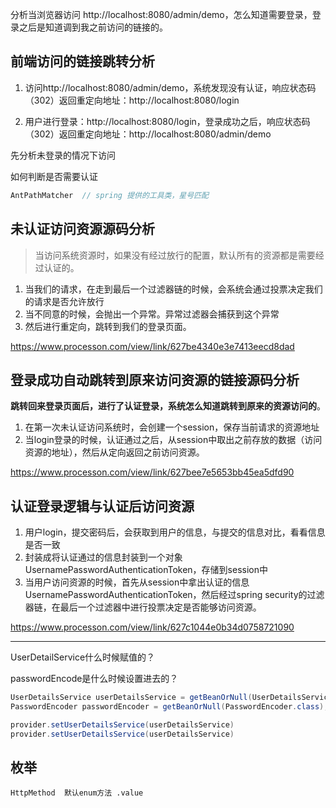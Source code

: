 分析当浏览器访问 http://localhost:8080/admin/demo，怎么知道需要登录，登录之后是知道调到我之前访问的链接的。

## 前端访问的链接跳转分析

1. 访问http://localhost:8080/admin/demo，系统发现没有认证，响应状态码（302）返回重定向地址：http://localhost:8080/login

2. 用户进行登录：http://localhost:8080/login，登录成功之后，响应状态码（302）返回重定向地址：http://localhost:8080/admin/demo

   


先分析未登录的情况下访问

如何判断是否需要认证

```java
AntPathMatcher  // spring 提供的工具类，星号匹配
```



## 未认证访问资源源码分析

> 当访问系统资源时，如果没有经过放行的配置，默认所有的资源都是需要经过认证的。

1. 当我们的请求，在走到最后一个过滤器链的时候，会系统会通过投票决定我们的请求是否允许放行
2. 当不同意的时候，会抛出一个异常。异常过滤器会捕获到这个异常
3. 然后进行重定向，跳转到我们的登录页面。

https://www.processon.com/view/link/627be4340e3e7413eecd8dad



## 登录成功自动跳转到原来访问资源的链接源码分析

**跳转回来登录页面后，进行了认证登录，系统怎么知道跳转到原来的资源访问的**。

1. 在第一次未认证访问系统时，会创建一个session，保存当前请求的资源地址
2. 当login登录的时候，认证通过之后，从session中取出之前存放的数据（访问资源的地址），然后从定向返回之前访问资源。

https://www.processon.com/view/link/627bee7e5653bb45ea5dfd90



## 认证登录逻辑与认证后访问资源

1. 用户login，提交密码后，会获取到用户的信息，与提交的信息对比，看看信息是否一致
2. 封装成将认证通过的信息封装到一个对象UsernamePasswordAuthenticationToken，存储到session中
3. 当用户访问资源的时候，首先从session中拿出认证的信息UsernamePasswordAuthenticationToken，然后经过spring security的过滤器链，在最后一个过滤器中进行投票决定是否能够访问资源。

https://www.processon.com/view/link/627c1044e0b34d0758721090



------------



UserDetailService什么时候赋值的？

passwordEncode是什么时候设置进去的？

```java
UserDetailsService userDetailsService = getBeanOrNull(UserDetailsService.class)
PasswordEncoder passwordEncoder = getBeanOrNull(PasswordEncoder.class);

provider.setUserDetailsService(userDetailsService)
provider.setUserDetailsService(userDetailsService)
```







## 枚举

```
HttpMethod  默认enum方法 .value
```